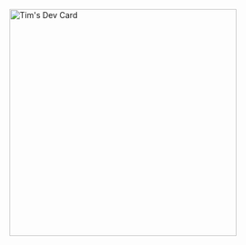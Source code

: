 <a href="https://app.daily.dev/autimatic8"><img src="https://api.daily.dev/devcards/d4c06eae079e42d1973d765ab7281404.png?r=rrg" width="400" alt="Tim's Dev Card"/></a>
<!--
**auTIMatic8/auTIMatic8** is a ✨ _special_ ✨ repository because its `README.md` (this file) appears on your GitHub profile.

Here are some ideas to get you started:

- 🔭 I’m currently working on ...
- 🌱 I’m currently learning ...
- 👯 I’m looking to collaborate on ...
- 🤔 I’m looking for help with ...
- 💬 Ask me about ...
- 📫 How to reach me: ...
- 😄 Pronouns: ...
- ⚡ Fun fact: ...
-->
